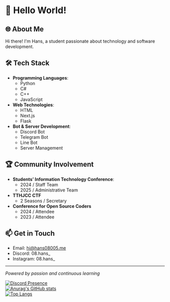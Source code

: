 # 👋 Hello World!

## 🌐 About Me
Hi there! I'm Hans, a student passionate about technology and software development.

## 🛠️ Tech Stack
- **Programming Languages**:
  - Python
  - C#
  - C++
  - JavaScript
- **Web Technologies**:
  - HTML
  - Next.js
  - Flask
- **Bot & Server Development**:
  - Discord Bot
  - Telegram Bot
  - Line Bot
  - Server Management

## 🏆 Community Involvement
- **Students’ Information Technology Conference**:
  - 2024 / Staff Team
  - 2025 / Administrative Team
- **TTHJCC CTF**
  - 2 Seasons / Secretary
- **Conference for Open Source Coders**
  - 2024 / Attendee
  - 2023 / Attendee

## 📫 Get in Touch
- Email: hi@hans08005.me
- Discord: 08.hans_
- Instagram: 08.hans_

---

*Powered by passion and continuous learning*

[![Discord Presence](https://lanyard.cnrad.dev/api/851062442330816522)](https://discord.com/users/851062442330816522)</br>
[![Anurag's GitHub stats](https://github-readme-stats.vercel.app/api?username=hanshans135&theme=dark)](https://github.com/hanshans135)<br>
[![Top Langs](https://github-readme-stats.vercel.app/api/top-langs/?username=hanshans135&layout=compact)](https://github.com/hanshans135)
